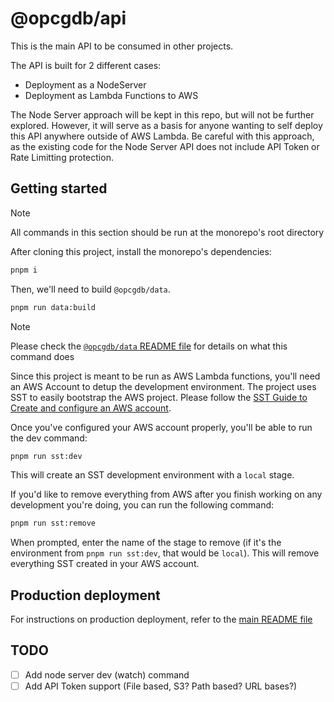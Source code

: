 # @opcgdb/api

This is the main API to be consumed in other projects.

The API is built for 2 different cases:

- Deployment as a NodeServer
- Deployment as Lambda Functions to AWS

The Node Server approach will be kept in this repo, but will not be further explored. However, it will serve as a basis for anyone wanting to self deploy this API anywhere outside of AWS Lambda. Be careful with this approach, as the existing code for the Node Server API does not include API Token or Rate Limitting protection.

## Getting started

> [!NOTE]
> All commands in this section should be run at the monorepo's root directory

After cloning this project, install the monorepo's dependencies:

```bash
pnpm i
```

Then, we'll need to build `@opcgdb/data`.

```bash
pnpm run data:build
```

> [!NOTE]
> Please check the [`@opcgdb/data` README file](../data/README.md) for details on what this command does

Since this project is meant to be run as AWS Lambda functions, you'll need an AWS Account to detup the development environment. The project uses SST to easily bootstrap the AWS project. Please follow the [SST Guide to Create and configure an AWS account](https://sst.dev/chapters/create-an-aws-account.html).

Once you've configured your AWS account properly, you'll be able to run the dev command:

```bash
pnpm run sst:dev
```

This will create an SST development environment with a `local` stage.

If you'd like to remove everything from AWS after you finish working on any development you're doing, you can run the following command:

```bash
pnpm run sst:remove
```

When prompted, enter the name of the stage to remove (if it's the environment from `pnpm run sst:dev`, that would be `local`). This will remove everything SST created in your AWS account.

## Production deployment

For instructions on production deployment, refer to the [main README file](../../README.md#deployment)

## TODO

- [ ] Add node server dev (watch) command
- [ ] Add API Token support (File based, S3? Path based? URL bases?)
